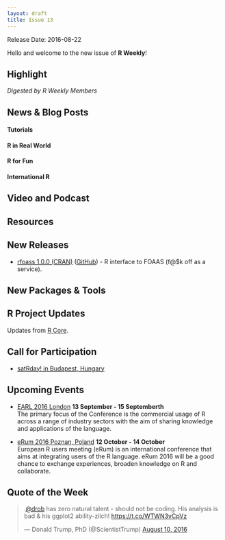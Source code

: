 ```yaml
---
layout: draft
title: Issue 13
---
```


Release Date: 2016-08-22

Hello and welcome to the new issue of **R Weekly**!

## Highlight

*Digested by R Weekly Members*



## News & Blog Posts

#### Tutorials





#### R in Real World





#### R for Fun




#### International R


## Video and Podcast



## Resources




## New Releases

 - [rfoass 1.0.0 (CRAN)](http://dirk.eddelbuettel.com/blog/2016/08/14/#rfoaas_1.0.0) ([GitHub](https://github.com/eddelbuettel/rfoaas)) - R interface to FOAAS (f@$k off as a service).


## New Packages & Tools



## R Project Updates

Updates from [R Core](http://developer.r-project.org/blosxom.cgi/R-devel/NEWS).



## Call for Participation

+ [satRday! in Budapest, Hungary](http://budapest.satrdays.org/#cfp)

## Upcoming Events

+ [EARL 2016 London](https://earlconf.com/)  **13 September - 15 Septemberth** <br>
The primary focus of the Conference is the commercial usage of R across a range of industry sectors with the aim of sharing knowledge and applications of the language.<br /> 

+ [eRum 2016 Poznan, Poland](http://erum.ue.poznan.pl/)  **12 October - 14 October** <br>
European R users meeting (eRum) is an international conference that aims at integrating users of the R language. eRum 2016 will be a good chance to exchange experiences, broaden knowledge on R and collaborate. <br /> 

## Quote of the Week

<blockquote class="twitter-tweet" data-lang="en"><p lang="en" dir="ltr">.<a href="https://twitter.com/drob">@drob</a> has zero natural talent - should not be coding. His analysis is bad &amp; his ggplot2 ability-zilch! <a href="https://t.co/WTWN3vCpVz">https://t.co/WTWN3vCpVz</a></p>&mdash; Donald Trump, PhD (@ScientistTrump) <a href="https://twitter.com/ScientistTrump/status/763226352074055680">August 10, 2016</a></blockquote>

<p><small id="page_view">&nbsp;</small></p>
